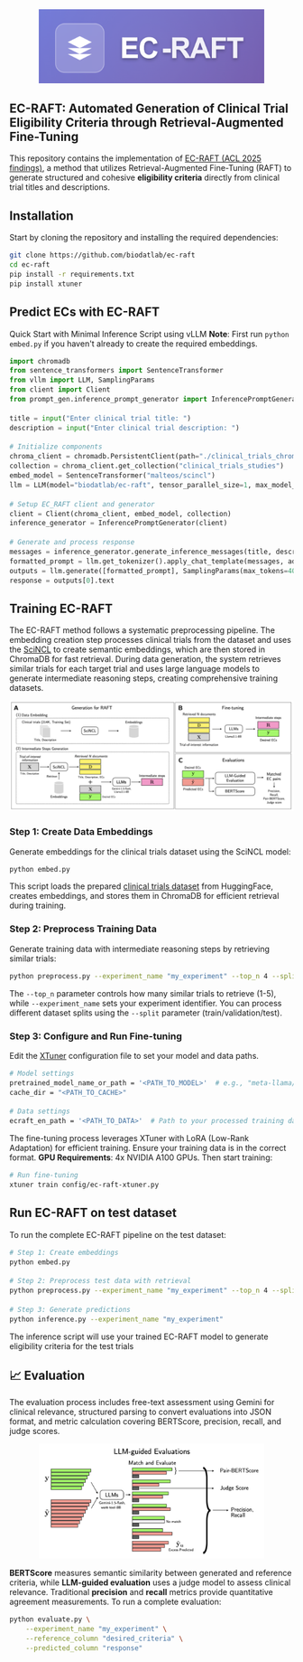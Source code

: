 <div align="center">
  <img src="assets/ec-raft-logo.png" alt="EC-RAFT Logo" width="400">
</div>

## EC-RAFT: Automated Generation of Clinical Trial Eligibility Criteria through Retrieval-Augmented Fine-Tuning

This repository contains the implementation of [EC-RAFT (ACL 2025 findings)](https://openreview.net/forum?id=ITu3bdLtBn), a method that utilizes Retrieval-Augmented Fine-Tuning (RAFT) to generate structured and cohesive **eligibility criteria** directly from clinical trial titles and descriptions.

## Installation

Start by cloning the repository and installing the required dependencies:

```bash
git clone https://github.com/biodatlab/ec-raft
cd ec-raft
pip install -r requirements.txt
pip install xtuner
```

## Predict ECs with EC-RAFT

Quick Start with Minimal Inference Script using vLLM
**Note**: First run `python embed.py` if you haven't already to create the required embeddings.

```python
import chromadb
from sentence_transformers import SentenceTransformer
from vllm import LLM, SamplingParams
from client import Client
from prompt_gen.inference_prompt_generator import InferencePromptGenerator

title = input("Enter clinical trial title: ")
description = input("Enter clinical trial description: ")

# Initialize components
chroma_client = chromadb.PersistentClient(path="./clinical_trials_chroma_all")
collection = chroma_client.get_collection("clinical_trials_studies")
embed_model = SentenceTransformer("malteos/scincl")
llm = LLM(model="biodatlab/ec-raft", tensor_parallel_size=1, max_model_len=25000)

# Setup EC_RAFT client and generator
client = Client(chroma_client, embed_model, collection)
inference_generator = InferencePromptGenerator(client)

# Generate and process response
messages = inference_generator.generate_inference_messages(title, description, "user_input", 4)
formatted_prompt = llm.get_tokenizer().apply_chat_template(messages, add_generation_prompt=True, tokenize=False)
outputs = llm.generate([formatted_prompt], SamplingParams(max_tokens=4096, min_p=0.03, temperature=0.3))
response = outputs[0].text
```

## Training EC-RAFT

The EC-RAFT method follows a systematic preprocessing pipeline. The embedding creation step processes clinical trials from the dataset and uses the [SciNCL](https://arxiv.org/abs/2202.06671) to create semantic embeddings, which are then stored in ChromaDB for fast retrieval. During data generation, the system retrieves similar trials for each target trial and uses large language models to generate intermediate reasoning steps, creating comprehensive training datasets.

<div align="center">
  <img src="assets/training.png" alt="Training EC-RAFT" width="600">
</div>

### Step 1: Create Data Embeddings

Generate embeddings for the clinical trials dataset using the SciNCL model:

```bash
python embed.py
```

This script loads the prepared [clinical trials dataset](https://huggingface.co/datasets/biodatlab/ec-raft-dataset) from HuggingFace, creates embeddings, and stores them in ChromaDB for efficient retrieval during training.

### Step 2: Preprocess Training Data

Generate training data with intermediate reasoning steps by retrieving similar trials:

```bash
python preprocess.py --experiment_name "my_experiment" --top_n 4 --split train
```

The `--top_n` parameter controls how many similar trials to retrieve (1-5), while `--experiment_name` sets your experiment identifier. You can process different dataset splits using the `--split` parameter (train/validation/test).

### Step 3: Configure and Run Fine-tuning

Edit the [XTuner](https://github.com/InternLM/xtuner) configuration file to set your model and data paths.

```bash
# Model settings
pretrained_model_name_or_path = '<PATH_TO_MODEL>'  # e.g., "meta-llama/Llama-3.1-8B-Instruct"
cache_dir = "<PATH_TO_CACHE>"

# Data settings
ecraft_en_path = '<PATH_TO_DATA>'  # Path to your processed training data 
```

The fine-tuning process leverages XTuner with LoRA (Low-Rank Adaptation) for efficient training.
Ensure your training data is in the correct format. **GPU Requirements**: 4x NVIDIA A100 GPUs.
Then start training:

```bash
# Run fine-tuning
xtuner train config/ec-raft-xtuner.py
```

## Run EC-RAFT on test dataset

To run the complete EC-RAFT pipeline on the test dataset:

```bash
# Step 1: Create embeddings
python embed.py

# Step 2: Preprocess test data with retrieval
python preprocess.py --experiment_name "my_experiment" --top_n 4 --split test

# Step 3: Generate predictions
python inference.py --experiment_name "my_experiment"
```

The inference script will use your trained EC-RAFT model to generate eligibility criteria for the test trials

## 📈 Evaluation

The evaluation process includes free-text assessment using Gemini for clinical relevance, structured parsing to convert evaluations into JSON format, and metric calculation covering BERTScore, precision, recall, and judge scores.

<div align="center">
  <img src="assets/evaluation.png" alt="Evaluating ECs Prediction" width="400">
</div>

**BERTScore** measures semantic similarity between generated and reference criteria, while **LLM-guided evaluation** uses a judge model to assess clinical relevance. Traditional **precision** and **recall** metrics provide quantitative agreement measurements. To run a complete evaluation:

```bash
python evaluate.py \
    --experiment_name "my_experiment" \
    --reference_column "desired_criteria" \
    --predicted_column "response"
```
